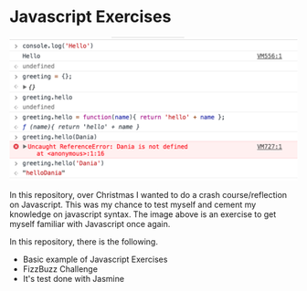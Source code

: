 # Javascript Exercises

![](images/exercise.png)

In this repository, over Christmas I wanted to do a crash course/reflection on Javascript.
This was my chance to test myself and cement my knowledge on javascript syntax. The image above is an exercise to get myself familiar with Javascript once again.

In this repository, there is the following.

- Basic example of Javascript Exercises
- FizzBuzz Challenge
- It's test done with Jasmine
